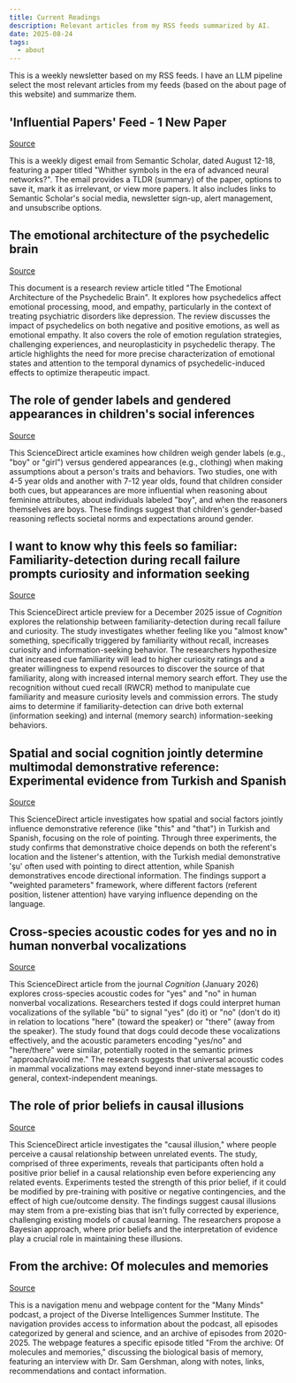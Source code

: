 ```yaml
---
title: Current Readings
description: Relevant articles from my RSS feeds summarized by AI.
date: 2025-08-24
tags:
  - about
---
```


This is a weekly newsletter based on my RSS feeds. I have an LLM pipeline select the most relevant articles from my feeds (based on the about page of this website) and summarize them. 


## 'Influential Papers' Feed - 1 New Paper

[Source](https://kill-the-newsletter.com/feeds/ds7kuqx2r8383zq9o3d1/entries/12sw3denb6g6nvp5xegr.html)

This is a weekly digest email from Semantic Scholar, dated August 12-18, featuring a paper titled "Whither symbols in the era of advanced neural networks?". The email provides a TLDR (summary) of the paper, options to save it, mark it as irrelevant, or view more papers. It also includes links to Semantic Scholar's social media, newsletter sign-up, alert management, and unsubscribe options.

## The emotional architecture of the psychedelic brain

[Source](https://www.cell.com/trends/cognitive-sciences/fulltext/S1364-6613(25)00201-3?rss=yes)

This document is a research review article titled "The Emotional Architecture of the Psychedelic Brain". It explores how psychedelics affect emotional processing, mood, and empathy, particularly in the context of treating psychiatric disorders like depression. The review discusses the impact of psychedelics on both negative and positive emotions, as well as emotional empathy. It also covers the role of emotion regulation strategies, challenging experiences, and neuroplasticity in psychedelic therapy. The article highlights the need for more precise characterization of emotional states and attention to the temporal dynamics of psychedelic-induced effects to optimize therapeutic impact.

## The role of gender labels and gendered appearances in children's social inferences

[Source](https://www.sciencedirect.com/science/article/pii/S0010027725002215?dgcid=rss_sd_all)

This ScienceDirect article examines how children weigh gender labels (e.g., "boy" or "girl") versus gendered appearances (e.g., clothing) when making assumptions about a person's traits and behaviors. Two studies, one with 4-5 year olds and another with 7-12 year olds, found that children consider both cues, but appearances are more influential when reasoning about feminine attributes, about individuals labeled "boy", and when the reasoners themselves are boys. These findings suggest that children's gender-based reasoning reflects societal norms and expectations around gender.

## I want to know why this feels so familiar: Familiarity-detection during recall failure prompts curiosity and information seeking

[Source](https://www.sciencedirect.com/science/article/pii/S0010027725002264?dgcid=rss_sd_all)

This ScienceDirect article preview for a December 2025 issue of *Cognition* explores the relationship between familiarity-detection during recall failure and curiosity. The study investigates whether feeling like you "almost know" something, specifically triggered by familiarity without recall, increases curiosity and information-seeking behavior. The researchers hypothesize that increased cue familiarity will lead to higher curiosity ratings and a greater willingness to expend resources to discover the source of that familiarity, along with increased internal memory search effort. They use the recognition without cued recall (RWCR) method to manipulate cue familiarity and measure curiosity levels and commission errors. The study aims to determine if familiarity-detection can drive both external (information seeking) and internal (memory search) information-seeking behaviors.

## Spatial and social cognition jointly determine multimodal demonstrative reference: Experimental evidence from Turkish and Spanish

[Source](https://www.sciencedirect.com/science/article/pii/S001002772500229X?dgcid=rss_sd_all)

This ScienceDirect article investigates how spatial and social factors jointly influence demonstrative reference (like "this" and "that") in Turkish and Spanish, focusing on the role of pointing. Through three experiments, the study confirms that demonstrative choice depends on both the referent's location and the listener's attention, with the Turkish medial demonstrative 'şu' often used with pointing to direct attention, while Spanish demonstratives encode directional information. The findings support a "weighted parameters" framework, where different factors (referent position, listener attention) have varying influence depending on the language.

## Cross-species acoustic codes for yes and no in human nonverbal vocalizations

[Source](https://www.sciencedirect.com/science/article/pii/S0010027725002240?dgcid=rss_sd_all)

This ScienceDirect article from the journal *Cognition* (January 2026) explores cross-species acoustic codes for "yes" and "no" in human nonverbal vocalizations. Researchers tested if dogs could interpret human vocalizations of the syllable "bü" to signal "yes" (do it) or "no" (don't do it) in relation to locations "here" (toward the speaker) or "there" (away from the speaker). The study found that dogs could decode these vocalizations effectively, and the acoustic parameters encoding "yes/no" and "here/there" were similar, potentially rooted in the semantic primes "approach/avoid me." The research suggests that universal acoustic codes in mammal vocalizations may extend beyond inner-state messages to general, context-independent meanings.

## The role of prior beliefs in causal illusions

[Source](https://www.sciencedirect.com/science/article/pii/S0010027725002306?dgcid=rss_sd_all)

This ScienceDirect article investigates the "causal illusion," where people perceive a causal relationship between unrelated events. The study, comprised of three experiments, reveals that participants often hold a positive prior belief in a causal relationship even before experiencing any related events. Experiments tested the strength of this prior belief, if it could be modified by pre-training with positive or negative contingencies, and the effect of high cue/outcome density. The findings suggest causal illusions may stem from a pre-existing bias that isn't fully corrected by experience, challenging existing models of causal learning. The researchers propose a Bayesian approach, where prior beliefs and the interpretation of evidence play a crucial role in maintaining these illusions.

## From the archive: Of molecules and memories

[Source](https://manyminds.libsyn.com/from-the-archive-of-molecules-and-memories)

This is a navigation menu and webpage content for the "Many Minds" podcast, a project of the Diverse Intelligences Summer Institute. The navigation provides access to information about the podcast, all episodes categorized by general and science, and an archive of episodes from 2020-2025. The webpage features a specific episode titled "From the archive: Of molecules and memories," discussing the biological basis of memory, featuring an interview with Dr. Sam Gershman, along with notes, links, recommendations and contact information.

